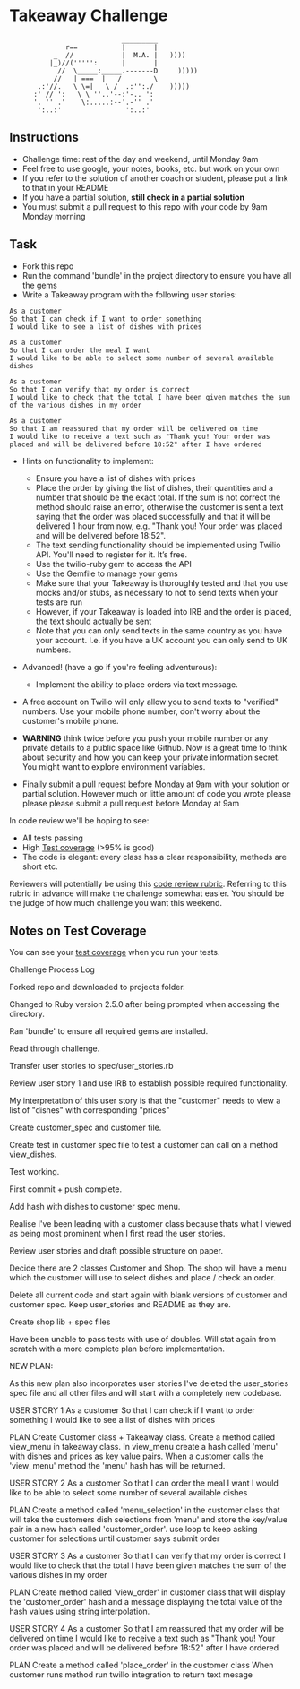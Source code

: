 Takeaway Challenge
==================
```
                            _________
              r==           |       |
           _  //            |  M.A. |   ))))
          |_)//(''''':      |       |
            //  \_____:_____.-------D     )))))
           //   | ===  |   /        \
       .:'//.   \ \=|   \ /  .:'':./    )))))
      :' // ':   \ \ ''..'--:'-.. ':
      '. '' .'    \:.....:--'.-'' .'
       ':..:'                ':..:'

 ```

Instructions
-------

* Challenge time: rest of the day and weekend, until Monday 9am
* Feel free to use google, your notes, books, etc. but work on your own
* If you refer to the solution of another coach or student, please put a link to that in your README
* If you have a partial solution, **still check in a partial solution**
* You must submit a pull request to this repo with your code by 9am Monday morning

Task
-----

* Fork this repo
* Run the command 'bundle' in the project directory to ensure you have all the gems
* Write a Takeaway program with the following user stories:

```
As a customer
So that I can check if I want to order something
I would like to see a list of dishes with prices

As a customer
So that I can order the meal I want
I would like to be able to select some number of several available dishes

As a customer
So that I can verify that my order is correct
I would like to check that the total I have been given matches the sum of the various dishes in my order

As a customer
So that I am reassured that my order will be delivered on time
I would like to receive a text such as "Thank you! Your order was placed and will be delivered before 18:52" after I have ordered
```

* Hints on functionality to implement:
  * Ensure you have a list of dishes with prices
  * Place the order by giving the list of dishes, their quantities and a number that should be the exact total. If the sum is not correct the method should raise an error, otherwise the customer is sent a text saying that the order was placed successfully and that it will be delivered 1 hour from now, e.g. "Thank you! Your order was placed and will be delivered before 18:52".
  * The text sending functionality should be implemented using Twilio API. You'll need to register for it. It’s free.
  * Use the twilio-ruby gem to access the API
  * Use the Gemfile to manage your gems
  * Make sure that your Takeaway is thoroughly tested and that you use mocks and/or stubs, as necessary to not to send texts when your tests are run
  * However, if your Takeaway is loaded into IRB and the order is placed, the text should actually be sent
  * Note that you can only send texts in the same country as you have your account. I.e. if you have a UK account you can only send to UK numbers.

* Advanced! (have a go if you're feeling adventurous):
  * Implement the ability to place orders via text message.

* A free account on Twilio will only allow you to send texts to "verified" numbers. Use your mobile phone number, don't worry about the customer's mobile phone.

* **WARNING** think twice before you push your mobile number or any private details to a public space like Github. Now is a great time to think about security and how you can keep your private information secret. You might want to explore environment variables.

* Finally submit a pull request before Monday at 9am with your solution or partial solution.  However much or little amount of code you wrote please please please submit a pull request before Monday at 9am


In code review we'll be hoping to see:

* All tests passing
* High [Test coverage](https://github.com/makersacademy/course/blob/master/pills/test_coverage.md) (>95% is good)
* The code is elegant: every class has a clear responsibility, methods are short etc.

Reviewers will potentially be using this [code review rubric](docs/review.md).  Referring to this rubric in advance will make the challenge somewhat easier.  You should be the judge of how much challenge you want this weekend.

Notes on Test Coverage
------------------

You can see your [test coverage](https://github.com/makersacademy/course/blob/master/pills/test_coverage.md) when you run your tests.

Challenge Process Log

Forked repo and downloaded to projects folder.

Changed to Ruby version 2.5.0 after being prompted when accessing the directory.

Ran 'bundle' to ensure all required gems are installed.

Read through challenge.

Transfer user stories to spec/user_stories.rb

Review user story 1 and use IRB to establish possible required functionality.

My interpretation of this user story is that the "customer" needs to view a list of "dishes" with corresponding "prices"

Create customer_spec and customer file.

Create test in customer spec file to test a customer can call on a method view_dishes.

Test working.

First commit + push complete.

Add hash with dishes to customer spec menu.

Realise I've been leading with a customer class because thats what I viewed as being most prominent when I first read the user stories.

Review user stories and draft possible structure on paper.

Decide there are 2 classes Customer and Shop.  The shop will have a menu which the customer will use to select dishes and place / check an order.

Delete all current code and start again with blank versions of customer and customer spec. Keep user_stories and README as they are.

Create shop lib + spec files

Have been unable to pass tests with use of doubles.   Will stat again from scratch with a more complete plan  before implementation.

NEW PLAN:

As this new plan also incorporates user stories I've deleted the user_stories spec file and all other files and will start with a completely new codebase.

USER STORY 1
As a customer
So that I can check if I want to order something
I would like to see a list of dishes with prices

PLAN
Create Customer class + Takeaway class.
Create a method called view_menu in takeaway class.
In view_menu create a hash called 'menu' with dishes and prices as key value pairs.
When a customer calls the 'view_menu' method the 'menu' hash has will be returned.


USER STORY  2
As a customer
So that I can order the meal I want
I would like to be able to select some number of several available dishes

PLAN
Create a method called 'menu_selection' in the customer class that will take the customers dish
selections from 'menu' and store the key/value pair in a new hash called 'customer_order'.
use loop to keep asking customer for selections until customer says submit order

USER STORY 3
As a customer
So that I can verify that my order is correct
I would like to check that the total I have been given
matches the sum of the various dishes in my order

PLAN
Create method called 'view_order' in customer class that will display the
'customer_order' hash and a message displaying the total value of the
hash values using string interpolation.

USER STORY 4
As a customer
So that I am reassured that my order will be delivered on time
I would like to receive a text such as "Thank you!
Your order was placed and will be delivered before 18:52" after I have ordered

PLAN
Create a method called 'place_order' in the customer class
When customer runs method run twillo integration to return text mesage
